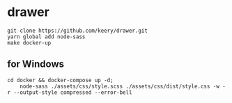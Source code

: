# drawer

```
git clone https://github.com/keery/drawer.git
yarn global add node-sass
make docker-up
```
## for Windows

```
cd docker && docker-compose up -d;
	node-sass ./assets/css/style.scss ./assets/css/dist/style.css -w -r --output-style compressed --error-bell
```
